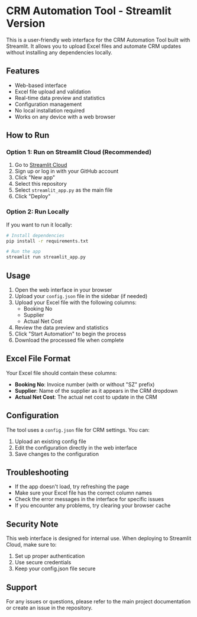 # CRM Automation Tool - Streamlit Version

This is a user-friendly web interface for the CRM Automation Tool built with Streamlit. It allows you to upload Excel files and automate CRM updates without installing any dependencies locally.

## Features

- Web-based interface
- Excel file upload and validation
- Real-time data preview and statistics
- Configuration management
- No local installation required
- Works on any device with a web browser

## How to Run

### Option 1: Run on Streamlit Cloud (Recommended)

1. Go to [Streamlit Cloud](https://share.streamlit.io/)
2. Sign up or log in with your GitHub account
3. Click "New app"
4. Select this repository
5. Select `streamlit_app.py` as the main file
6. Click "Deploy"

### Option 2: Run Locally

If you want to run it locally:

```bash
# Install dependencies
pip install -r requirements.txt

# Run the app
streamlit run streamlit_app.py
```

## Usage

1. Open the web interface in your browser
2. Upload your `config.json` file in the sidebar (if needed)
3. Upload your Excel file with the following columns:
   - Booking No
   - Supplier
   - Actual Net Cost
4. Review the data preview and statistics
5. Click "Start Automation" to begin the process
6. Download the processed file when complete

## Excel File Format

Your Excel file should contain these columns:
- **Booking No**: Invoice number (with or without "SZ" prefix)
- **Supplier**: Name of the supplier as it appears in the CRM dropdown
- **Actual Net Cost**: The actual net cost to update in the CRM

## Configuration

The tool uses a `config.json` file for CRM settings. You can:
1. Upload an existing config file
2. Edit the configuration directly in the web interface
3. Save changes to the configuration

## Troubleshooting

- If the app doesn't load, try refreshing the page
- Make sure your Excel file has the correct column names
- Check the error messages in the interface for specific issues
- If you encounter any problems, try clearing your browser cache

## Security Note

This web interface is designed for internal use. When deploying to Streamlit Cloud, make sure to:
1. Set up proper authentication
2. Use secure credentials
3. Keep your config.json file secure

## Support

For any issues or questions, please refer to the main project documentation or create an issue in the repository. 